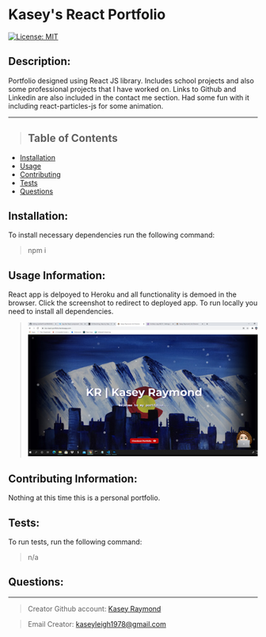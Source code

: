 # Kasey's React Portfolio

[![License: MIT](https://img.shields.io/badge/License-MIT-yellow.svg)](https://opensource.org/licenses/MIT)

## Description:

Portfolio designed using React JS library. Includes school projects and also some professional projects that I have worked on. Links to Github and Linkedin are also included in the contact me section. Had some fun with it including react-particles-js for some animation.

---

> ## Table of Contents

- [Installation](#installation)
- [Usage](#usage)
- [Contributing](#contributing)
- [Tests](#tests)
- [Questions](#questions)

## Installation:

To install necessary dependencies run the following command:

> npm i

## Usage Information:

React app is delpoyed to Heroku and all functionality is demoed in the browser. Click the screenshot to redirect to deployed app. To run locally you need to install all dependencies.

> <a href= "https://kcs-react-portfolio.herokuapp.com/" target="_blank"> <img src="src/images/app-screenshot.jpg" width="550"></a>

## Contributing Information:

Nothing at this time this is a personal portfolio.

## Tests:

To run tests, run the following command:

> n/a

## Questions:

---

> Creator Github account: [Kasey Raymond](https://api.github.com/users/KcRaymond)

> Email Creator: [kaseyleigh1978@gmail.com](mailto:)
